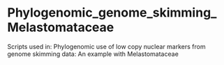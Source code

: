 # Phylogenomic_genome_skimming_Melastomataceae

Scripts used in: Phylogenomic use of low copy nuclear markers from genome skimming data: An example with Melastomataceae
